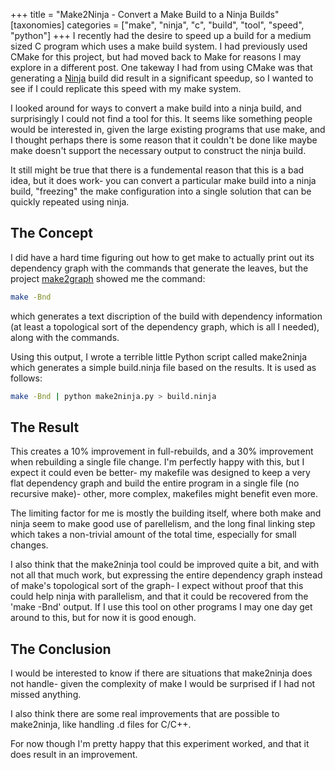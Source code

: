 +++
title = "Make2Ninja - Convert a Make Build to a Ninja Builds"
[taxonomies]
categories = ["make", "ninja", "c", "build", "tool", "speed", "python"]
+++
I recently had the desire to speed up a build for a medium sized C program
which uses a make build system. I had previously used CMake for this project,
but had moved back to Make for reasons I may explore in a different post.  One
takeway I had from using CMake was that generating a
[Ninja](https://ninja-build.org/) build did result in a significant speedup, so
I wanted to see if I could replicate this speed with my make system.


I looked around for ways to convert a make build into a ninja build, and
surprisingly I could not find a tool for this. It seems like something people
would be interested in, given the large existing programs that use make, and I
thought perhaps there is some reason that it couldn't be done like maybe make
doesn't support the necessary output to construct the ninja build.


It still might be true that there is a fundemental reason that this is a bad
idea, but it does work- you can convert a particular make build into a ninja
build, "freezing" the make configuration into a single solution that can be
quickly repeated using ninja.


## The Concept
I did have a hard time figuring out how to get make to actually print out
its dependency graph with the commands that generate the leaves,
but the project [make2graph](https://github.com/lindenb/makefile2graph)
showed me the command:
```bash
make -Bnd
````
which generates a text discription of the build with dependency information (at
least a topological sort of the dependency graph, which is all I needed), along
with the commands.


Using this output, I wrote a terrible little Python script called make2ninja
which generates a simple build.ninja file based on the results. It is used as
follows:
```bash
make -Bnd | python make2ninja.py > build.ninja
```


## The Result
This creates a 10% improvement in full-rebuilds, and a 30% improvement when
rebuilding a single file change.  I'm perfectly happy with this, but I expect
it could even be better- my makefile was designed to keep a very flat
dependency graph and build the entire program in a single file (no recursive
make)- other, more complex, makefiles might benefit even more.


The limiting factor for me is mostly the building itself, where both make and
ninja seem to make good use of parellelism, and the long final linking step
which takes a non-trivial amount of the total time, especially for small
changes.


I also think that the make2ninja tool could be improved quite a bit, and with
not all that much work, but expressing the entire dependency graph instead of
make's topological sort of the graph- I expect without proof that this could
help ninja with parallelism, and that it could be recovered from the
'make -Bnd' output. If I use this tool on other programs I may one day
get around to this, but for now it is good enough.


## The Conclusion
I would be interested to know if there are situations that make2ninja does not
handle- given the complexity of make I would be surprised if I had not missed
anything.

I also think there are some real improvements that are possible to make2ninja,
like handling .d files for C/C++.

For now though I'm pretty happy that this experiment worked, and that it does
result in an improvement.


